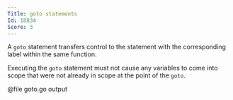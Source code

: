 ```yaml
---
Title: goto statements
Id: 18834
Score: 3
---
```

A `goto` statement transfers control to the statement with the corresponding label within the same function.

Executing the `goto` statement must not cause any variables to come into scope that were not already in scope at the point of the `goto`.

@file goto.go output
